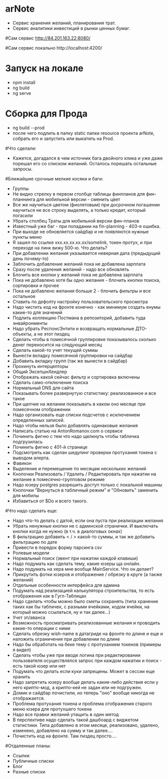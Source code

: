 # arNote
* Сервис хранения желаний, планирования трат.
* Сервис аналитики инвестиций в рынки ценных бумаг.

#Сам сервис
http://84.201.163.22:8080/

#Сам сервис локально
http://localhost:4200/

# Запуск на локале
- npm install
- ng build
- ng serve

# Сборка для Прода
- ng build --prod
- после чего подлить в папку static папки resource проекта arNote, собрать его и запустить или выкатить на Prod.

#Что сделали:

* Кажется, догадался в чем источник бага двойного клика и уже даже порешал его со списком желаний. Осталось порешать остальные запросы.

#Ближайшие срочные мелкие косяки и баги:

* Группы
* Не видно стрелку в первом столбце таблицы финпланов для фин-планнинга для мобильной версии - сменить цвет
* Все же научиться цветом (фиолетовым) при досрочном погашении научиться не все строку выделять, а только кредит, который погасили
* Убрать столбец Траты для мобильной версии фин-планов
* Известный уже баг - при попадании на fin-planning - 403-я ошибка.
* При выходе не обновляется сайдбар и не появляются нужные пункты меню
* Я зашел по ссылке xxx.xx.xx.xx.xx/somelink, токен протух, и при переходе на линк вижу 500-ю. Что делать?
* При добавлении желания указывается неверная дата (предыдущий день почему-то)
* Заблочить добавление желаний пока не добавлена зарплата
* Сразу после удаления желаний - надо все обновлять
* Блочить все кнопки у желаний пока не добавлена зарплата
* Пока не добавлено хотя бы одно желания - блочить кнопки поиска, сортировки и прочее
* Пока не добавлено желания больше 2 - блочить фильтры и все остальное
* Ставить по дефолту настройку пользовательского просмотра
* Надо чистить код на фронте конечно - как минимум создать енумы какие-то для значений
* Подлить коллекцию Постмана в репозиторий, добавить туда энвайронменты
* Надо убрать РеспонсЭнтити и возвращать нормальные ДТО-объекты, а не этот пиздец
* Сделать чтобы в помесячной группировке показывалось сколько денег переносится на следующий месяц
* Сделать какой-то учет текущей суммы
* Вынести вкладку помесячной группировки на сайдбар
* Добавить вкладку групп (так же вынести в сайдбар)
* Прокинуть интерцепторы
* Общий ЭксепшнХендлер
* Отображать какой сейчас фильтр и сортировка включены
* Сделать само-отключение поиска
* Нормальный DNS для сайта
* Показывать более развернутую статистику: реализованное и все такое
* При щелчке на желании показывать в каком оно месяце при помесячном отображении
* Надо организовать еще списки подсчетов с исключением определенных записей.
* Надо чтобы нельзя было добавлять одинаковые желания
* Написать статью на AntonRomanov.com о сервисе
* Починить фигню с тем что надо щелкнуть чтобы табличка подгрузилась
* Починить фигню с 401-й странице
* Подсмотреть как сделан шедулинг проверки протухания токена с выводом алерта.
* Фавикон
* Выделение и перемещение по месяцам нескольких желаний
* Кнопочки Реализовать / Удалить / Редактировать при нажатии на желание в помесячно-групповом режиме
* Надо юзеру postgres разрешить доступ только с локальной машины
* Кнопочки "Вернуться в табличный режим" и "Обновить" заменить для мобилы
* Избавиться от $Do и всего такого.


#Что надо сделать еще:

* Надо что-то делать с датой, если она пуста при реализации желания
* Убрать ненужные кнопки не с админской странички. И выключать кнопки когда не нужно (в т.ч. в диалоговых окнах)
* В фильтрацию добавить < / > какой-то суммы, и так же добавить фильтрацию по дате
* Привести в порядок форму парсинга csv
* Ролевые модели
* Нормальный поиск (эвент при нажатии каждой клавиши)
* Надо подумать как сделать тему, какие юзеры ща онлайн.
* Надо подумать на хера мне вообще MainService. Что он делает?
* Прикрутить фотки юзеров и отображение / обрезку в круге (а также желаний)
* Отдельные особенности интерфейса для админа
* Подумать над реализацией калькулятора строительства, то есть отображения как в Гугл-Таблицах
* Надо сделать чтобы можно было сметы сохранять (типа хранение таких как бы табличек, с разными ячейками, кодом ячейки, на который можно ссылаться, ну и так далее...)
* Учет зп/аванса
* Возможность просматривать реализованные желания и проводить какие-то операции с ними
* Сделать обрезку wish-name в датагриде на фронте по длине и еще и наложить ограничения при добавлении по длине
* Надо бы обработать на беке тему с протуханием токенов (примеры я видел)
* Сделать чтобы уже при вводе логина при редактировании пользователя осуществлялся запрос при каждом нажатии и поиск - есть такой юзер или нет
* Подумать что делать если куки запрещены. Может в сессии еще хранить
* Надо запретить юзеру вообще делать какие-либо действия если у него крипто-мод, а крипто-кей не задан или не подгружен.
* Домик и сайдбар почистили, но теперь "оно" вообще никогда не отображается.
* Проблема протухания токена и проблема отображения старого меню юзера для протухшего токена
* Надо все правки желаний утащить в один метод
* В перспективе надо сделать такой дашбоард с виджетом статистики. Типа добавлено в этом месяце, реализовано, удалено, изменено, добавлено на сумму и так далее....
* Почистить код на фронте. Там пиздец просто....

#Отдаленные планы:

* Ссылки
* Публичные списки
* Блог
* Разные списки





 

